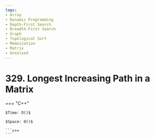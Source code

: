 ```yaml
---
tags:
- Array
- Dynamic Programming
- Depth-First Search
- Breadth-First Search
- Graph
- Topological Sort
- Memoization
- Matrix
- Unsolved
---
```



# 329. Longest Increasing Path in a Matrix

=== "C++"

    $Time: O()$

    $Space: O()$

    ```c++
    ```
